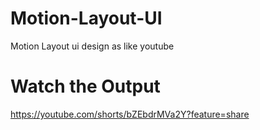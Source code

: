 # Motion-Layout-UI
Motion Layout ui design as like youtube

# Watch the Output
https://youtube.com/shorts/bZEbdrMVa2Y?feature=share
